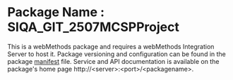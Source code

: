# Package Name : SIQA_GIT_2507MCSPProject
This is a webMethods package and requires a webMethods Integration Server to host it. Package versioning and configuration can be found in the package [manifest](./SIQA_GIT_2507MCSPProject/manifest.v3) file. Service and API documentation is available on the package's home page http://&lt;server&gt;:&lt;port&gt;/&lt;packagename>.